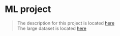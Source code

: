 # ML project
>The description for this project is located [here](https://www.kaggle.com/datasnaek/mbti-type)  
The large dataset is located [here](https://zenodo.org/record/1323873#.YAjbOdaxWV5)